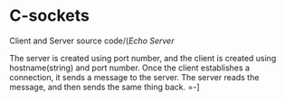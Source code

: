 C-sockets
=========

Client and Server source code/(<i>Echo Server</i>
<p>The server is created using port number, and the client is created using hostname(string) and port number. Once the client establishes a connection, it sends a message to the server. The server reads the message, and then sends the same thing back. =-]</p>
